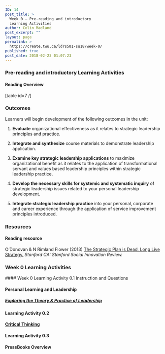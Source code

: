 ```yaml
---
ID: 14
post_title: >
  Week 0 – Pre-reading and introductory
  Learning Activities
author: Colin Madland
post_excerpt: ""
layout: page
permalink: >
  https://create.twu.ca/ldrs501-su18/week-0/
published: true
post_date: 2018-02-23 01:07:23
---
```

### Pre-reading and introductory Learning Activities

#### Reading Overview

[table id=7 /]

### Outcomes

Learners will begin development of the following outcomes in the unit:

1. **Evaluate**
organizational effectiveness as it relates to strategic leadership principles and practice.

2. **Integrate and synthesize**
course materials to demonstrate leadership application.

3. **Examine key strategic leadership applications**
to maximize organizational benefit as it relates to the application of transformational servant and values based leadership principles within strategic leadership practice.

4. **Develop the necessary skills for systemic and systematic inquiry**
of strategic leadership issues related to your personal leadership development.

5. **Integrate strategic leadership practice**
into your personal, corporate and career experience through the application of service improvement principles introduced.

### Resources

#### Reading resource

O’Donovan &amp; N Rimland Flower (2013) [The Strategic Plan is Dead. Long Live Strategy.](https://ssir.org/articles/entry/the_strategic_plan_is_dead._long_live_strategy%29) _Stanford CA: Stanford Social Innovation Review._
<h3>Week 0 Learning Activities</h3>
#### Week 0 Learning Activity 0.1 Instruction and Questions

#### Personal Learning and Leadership
<h5><a href="https://create.twu.ca/ldrs501-su18/activity-0-1/">Exploring the Theory &amp; Practice of Leadership</a></h5>
<h4>Learning Activity 0.2</h4>
<h4><a href="https://create.twu.ca/ldrs501-su18/activity-0-2">Critical Thinking</a></h4>
<h4>Learning Activity 0.3</h4>
<h4>PressBooks Overview</h4>
&nbsp;